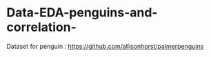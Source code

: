 # Data-EDA-penguins-and-correlation-

Dataset for penguin : https://github.com/allisonhorst/palmerpenguins
